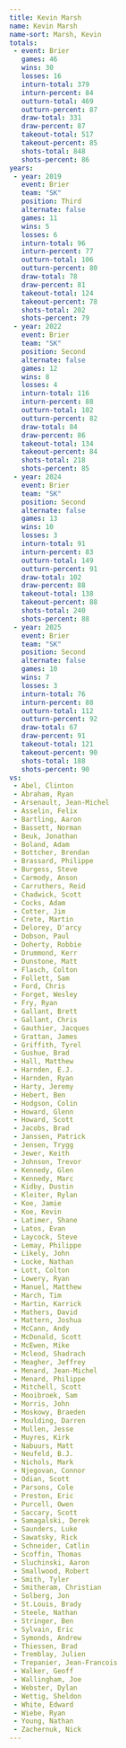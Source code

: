 ```yaml
---
title: Kevin Marsh
name: Kevin Marsh
name-sort: Marsh, Kevin
totals:
 - event: Brier
   games: 46
   wins: 30
   losses: 16
   inturn-total: 379
   inturn-percent: 84
   outturn-total: 469
   outturn-percent: 87
   draw-total: 331
   draw-percent: 87
   takeout-total: 517
   takeout-percent: 85
   shots-total: 848
   shots-percent: 86
years:
 - year: 2019
   event: Brier
   team: "SK"
   position: Third
   alternate: false
   games: 11
   wins: 5
   losses: 6
   inturn-total: 96
   inturn-percent: 77
   outturn-total: 106
   outturn-percent: 80
   draw-total: 78
   draw-percent: 81
   takeout-total: 124
   takeout-percent: 78
   shots-total: 202
   shots-percent: 79
 - year: 2022
   event: Brier
   team: "SK"
   position: Second
   alternate: false
   games: 12
   wins: 8
   losses: 4
   inturn-total: 116
   inturn-percent: 88
   outturn-total: 102
   outturn-percent: 82
   draw-total: 84
   draw-percent: 86
   takeout-total: 134
   takeout-percent: 84
   shots-total: 218
   shots-percent: 85
 - year: 2024
   event: Brier
   team: "SK"
   position: Second
   alternate: false
   games: 13
   wins: 10
   losses: 3
   inturn-total: 91
   inturn-percent: 83
   outturn-total: 149
   outturn-percent: 91
   draw-total: 102
   draw-percent: 88
   takeout-total: 138
   takeout-percent: 88
   shots-total: 240
   shots-percent: 88
 - year: 2025
   event: Brier
   team: "SK"
   position: Second
   alternate: false
   games: 10
   wins: 7
   losses: 3
   inturn-total: 76
   inturn-percent: 88
   outturn-total: 112
   outturn-percent: 92
   draw-total: 67
   draw-percent: 91
   takeout-total: 121
   takeout-percent: 90
   shots-total: 188
   shots-percent: 90
vs:
 - Abel, Clinton
 - Abraham, Ryan
 - Arsenault, Jean-Michel
 - Asselin, Felix
 - Bartling, Aaron
 - Bassett, Norman
 - Beuk, Jonathan
 - Boland, Adam
 - Bottcher, Brendan
 - Brassard, Philippe
 - Burgess, Steve
 - Carmody, Anson
 - Carruthers, Reid
 - Chadwick, Scott
 - Cocks, Adam
 - Cotter, Jim
 - Crete, Martin
 - Delorey, D'arcy
 - Dobson, Paul
 - Doherty, Robbie
 - Drummond, Kerr
 - Dunstone, Matt
 - Flasch, Colton
 - Follett, Sam
 - Ford, Chris
 - Forget, Wesley
 - Fry, Ryan
 - Gallant, Brett
 - Gallant, Chris
 - Gauthier, Jacques
 - Grattan, James
 - Griffith, Tyrel
 - Gushue, Brad
 - Hall, Matthew
 - Harnden, E.J.
 - Harnden, Ryan
 - Harty, Jeremy
 - Hebert, Ben
 - Hodgson, Colin
 - Howard, Glenn
 - Howard, Scott
 - Jacobs, Brad
 - Janssen, Patrick
 - Jensen, Trygg
 - Jewer, Keith
 - Johnson, Trevor
 - Kennedy, Glen
 - Kennedy, Marc
 - Kidby, Dustin
 - Kleiter, Rylan
 - Koe, Jamie
 - Koe, Kevin
 - Latimer, Shane
 - Latos, Evan
 - Laycock, Steve
 - Lemay, Philippe
 - Likely, John
 - Locke, Nathan
 - Lott, Colton
 - Lowery, Ryan
 - Manuel, Matthew
 - March, Tim
 - Martin, Karrick
 - Mathers, David
 - Mattern, Joshua
 - McCann, Andy
 - McDonald, Scott
 - McEwen, Mike
 - Mcleod, Shadrach
 - Meagher, Jeffrey
 - Menard, Jean-Michel
 - Menard, Philippe
 - Mitchell, Scott
 - Mooibroek, Sam
 - Morris, John
 - Moskowy, Braeden
 - Moulding, Darren
 - Mullen, Jesse
 - Muyres, Kirk
 - Nabuurs, Matt
 - Neufeld, B.J.
 - Nichols, Mark
 - Njegovan, Connor
 - Odian, Scott
 - Parsons, Cole
 - Preston, Eric
 - Purcell, Owen
 - Saccary, Scott
 - Samagalski, Derek
 - Saunders, Luke
 - Sawatsky, Rick
 - Schneider, Catlin
 - Scoffin, Thomas
 - Sluchinski, Aaron
 - Smallwood, Robert
 - Smith, Tyler
 - Smitheram, Christian
 - Solberg, Jon
 - St.Louis, Brady
 - Steele, Nathan
 - Stringer, Ben
 - Sylvain, Eric
 - Symonds, Andrew
 - Thiessen, Brad
 - Tremblay, Julien
 - Trepanier, Jean-Francois
 - Walker, Geoff
 - Wallingham, Joe
 - Webster, Dylan
 - Wettig, Sheldon
 - White, Edward
 - Wiebe, Ryan
 - Young, Nathan
 - Zachernuk, Nick
---
```

